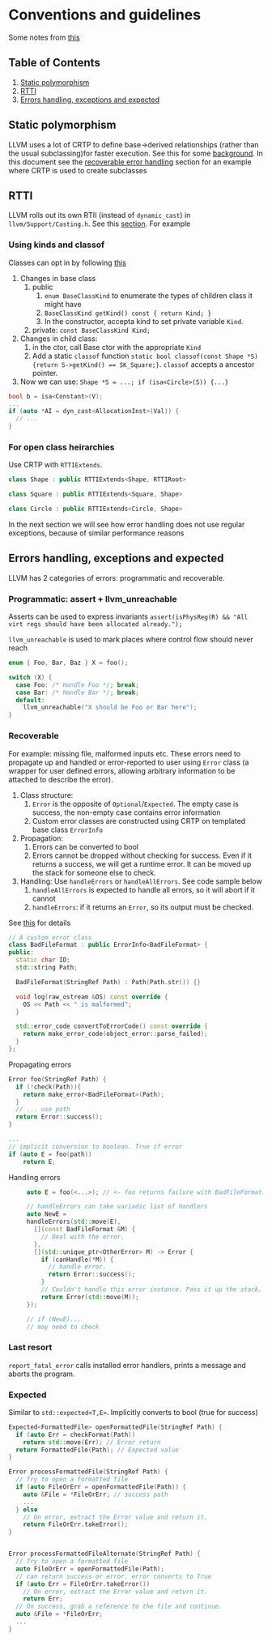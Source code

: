 # Conventions and guidelines
Some notes from [this](https://llvm.org/docs/ProgrammersManual.html)

## Table of Contents
1. [Static polymorphism](#static-polymorphism)
2. [RTTI](#RTTI)
3. [Errors handling, exceptions and expected](#errors-handling,-exceptions-and-expected)

## Static polymorphism
LLVM uses a lot of CRTP to define base->derived relationships (rather than the usual subclassing)for faster execution. See this for some [background](../cpp_background/mixin_crtp/readme.md). In this document see the [recoverable error handling](#Recoverable) section for an example where CRTP is used to create subclasses

## RTTI
LLVM rolls out its own RTII (instead of `dynamic_cast`) in `llvm/Support/Casting.h`. See this [section](https://llvm.org/docs/ProgrammersManual.html#isa). For example


### Using kinds and classof
Classes can opt in by following [this](https://llvm.org/docs/HowToSetUpLLVMStyleRTTI.html)

1. Changes in base class
    1. public
        1. `enum BaseClassKind` to enumerate the types of children class it might have
        2. `BaseClassKind getKind() const { return Kind; }`
        3. In the constructor, accepta  kind to set private variable `Kind`.
    2. private: `const BaseClassKind Kind;`
2. Changes in child class:
    1. in the ctor, call Base ctor with the appropriate `Kind`
    2. Add a static `classof` function `static bool classof(const Shape *S) {return S->getKind() == SK_Square;}`. `classof` accepts a ancestor pointer.
3. Now we can use: `Shape *S = ...; if (isa<Circle>(S)) {...}`


```c++
bool b = isa<Constant>(V);
...
if (auto *AI = dyn_cast<AllocationInst>(Val)) {
  // ...
}
```

### For open class heirarchies
Use CRTP with `RTTIExtends`.
```c++
class Shape : public RTTIExtends<Shape, RTTIRoot>

class Square : public RTTIExtends<Square, Shape> 

class Circle : public RTTIExtends<Circle, Shape>
```



In the next section we will see how error handling does not use regular exceptions, because of similar performance reasons

## Errors handling, exceptions and expected
LLVM has 2 categories of errors: programmatic and recoverable.

### Programmatic: assert + llvm_unreachable 

Asserts can be used to express invariants
`assert(isPhysReg(R) && "All virt regs should have been allocated already.");`

`llvm_unreachable` is used to mark places where control flow should never reach
```c++
enum { Foo, Bar, Baz } X = foo();

switch (X) {
  case Foo: /* Handle Foo */; break;
  case Bar: /* Handle Bar */; break;
  default:
    llvm_unreachable("X should be Foo or Bar here");
}
```

### Recoverable
For example: missing file, malformed inputs etc. These errors need to propagate up and handled or error-reported to user using `Error` class (a wrapper for user defined errors, allowing arbitrary information to be attached to describe the error).

1. Class structure: 
    1. `Error` is the opposite of `Optional`/`Expected`. The empty case is success, the non-empty case contains error information
    2. Custom error classes are constructed using CRTP on templated base class `ErrorInfo`
3. Propagation:
    1. Errors can be converted to bool
    2. Errors cannot be dropped without checking for success. Even if it returns a success, we will get a runtime error. It can be moved up the stack for someone else to check.
4. Handling: Use `handleErrors` or `handleAllErrors`. See code sample below
    1. `handleAllErrors` is expected to handle all errors, so it will abort if it cannot
    2. `handleErrors`: if it returns an `Error`, so its output must be checked.

See [this](https://llvm.org/docs/ProgrammersManual.html#recoverable-errors) for details

```c++
// A custom error class
class BadFileFormat : public ErrorInfo<BadFileFormat> {
public:
  static char ID;
  std::string Path;

  BadFileFormat(StringRef Path) : Path(Path.str()) {}

  void log(raw_ostream &OS) const override {
    OS << Path << " is malformed";
  }

  std::error_code convertToErrorCode() const override {
    return make_error_code(object_error::parse_failed);
  }
};
```

Propagating errors
```c++
Error foo(StringRef Path) {
  if (!check(Path)){
    return make_error<BadFileFormat>(Path);
  }
  // ... use path
  return Error::success();
}

...
// implicit conversion to boolean. True if error
if (auto E = foo(path))
    return E;
```

Handling errors
```c++
     auto E = foo(<...>); // <- foo returns failure with BadFileFormat.

     // handleErrors can take variadic list of handlers
     auto NewE =
     handleErrors(std::move(E),
       [](const BadFileFormat &M) {
         // Deal with the error.
       },
       [](std::unique_ptr<OtherError> M) -> Error {
         if (canHandle(*M)) {
           // handle error.
           return Error::success();
         }
         // Couldn't handle this error instance. Pass it up the stack.
         return Error(std::move(M));
     });

     // if (NewE)...
     // may need to check 
```

### Last resort
`report_fatal_error` calls installed error handlers, prints a message and aborts the program.

### Expected
Similar to `std::expected<T,E>`. Implicitly converts to bool (true for success)

```c++
Expected<FormattedFile> openFormattedFile(StringRef Path) {
  if (auto Err = checkFormat(Path))
    return std::move(Err); // Error return
  return FormattedFile(Path); // Expected value
}

Error processFormattedFile(StringRef Path) {
  // Try to open a formatted file
  if (auto FileOrErr = openFormattedFile(Path)) {
    auto &File = *FileOrErr; // success path
    ...
  } else
    // On error, extract the Error value and return it.
    return FileOrErr.takeError();
}


Error processFormattedFileAlternate(StringRef Path) {
  // Try to open a formatted file
  auto FileOrErr = openFormattedFile(Path);
  // can return success or error. error converts to True
  if (auto Err = FileOrErr.takeError())
    // On error, extract the Error value and return it.
    return Err;
  // On success, grab a reference to the file and continue.
  auto &File = *FileOrErr;
  ...
}
```